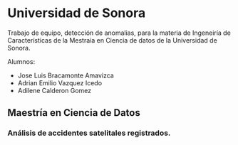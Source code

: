 # Universidad de Sonora

Trabajo de equipo, detección de anomalias, para la materia de Ingeneiría de Características de 
la Mestraia en Ciencia de datos de la Universidad de Sonora.

Alumnos:
- Jose Luis Bracamonte Amavizca
- Adrian Emilio Vazquez Icedo
- Adilene Calderon Gomez

## Maestría en Ciencia de Datos

### Análisis de accidentes satelitales registrados.
